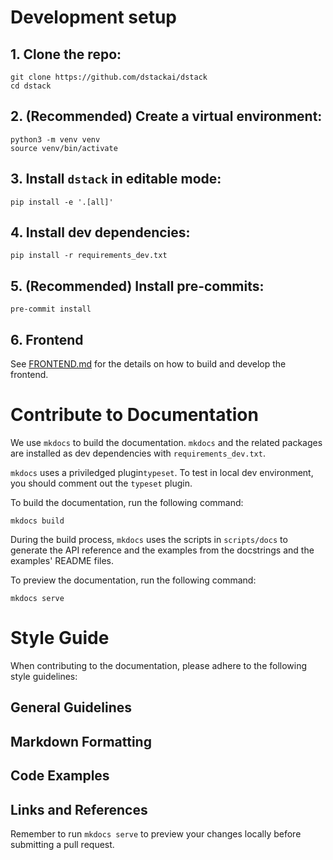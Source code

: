 # Development setup

## 1. Clone the repo:

```shell
git clone https://github.com/dstackai/dstack
cd dstack
```

## 2. (Recommended) Create a virtual environment:

```shell
python3 -m venv venv
source venv/bin/activate
```

## 3. Install `dstack` in editable mode:

```shell
pip install -e '.[all]'
```

## 4. Install dev dependencies:

```shell
pip install -r requirements_dev.txt
```

## 5. (Recommended) Install pre-commits:

```shell
pre-commit install
```

## 6. Frontend

See [FRONTEND.md](FRONTEND.md) for the details on how to build and develop the frontend.

# Contribute to Documentation

We use `mkdocs` to build the documentation. `mkdocs` and the related packages are installed as dev dependencies with `requirements_dev.txt`.

`mkdocs` uses a priviledged plugin`typeset`. To test in local dev environment, you should comment out the `typeset` plugin.

To build the documentation, run the following command:

```shell
mkdocs build
```

During the build process, `mkdocs` uses the scripts in `scripts/docs` to generate the API reference and the examples from the docstrings and the examples' README files.

To preview the documentation, run the following command:

```shell
mkdocs serve
```

# Style Guide

When contributing to the documentation, please adhere to the following style guidelines:


## General Guidelines


## Markdown Formatting


## Code Examples


## Links and References


Remember to run `mkdocs serve` to preview your changes locally before submitting a pull request.

